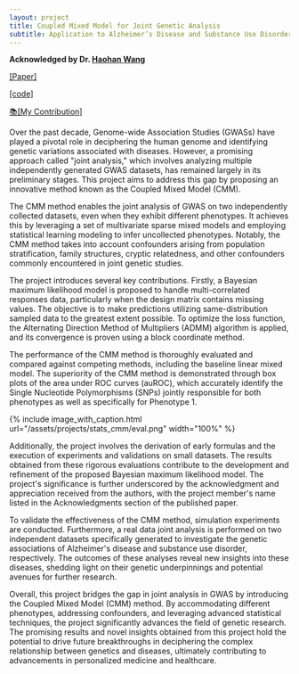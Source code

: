 ```yaml
---
layout: project
title: Coupled Mixed Model for Joint Genetic Analysis
subtitle: Application to Alzheimer’s Disease and Substance Use Disorder
---
```

**Acknowledged by Dr. [Haohan Wang](https://haohanwang.github.io/)**

[[Paper]](https://www.biorxiv.org/content/10.1101/336727v2)   

[[code]](https://github.com/GuanghuiMin/CMM)

[📚[My Contribution]](https://drive.google.com/file/d/1FNVPzOf6gd-6WKJSvoJU7Y-UJTLPcv76/view?usp=sharing)

Over the past decade, Genome-wide Association Studies (GWASs) have played a pivotal role in deciphering the human genome and identifying genetic variations associated with diseases. However, a promising approach called "joint analysis," which involves analyzing multiple independently generated GWAS datasets, has remained largely in its preliminary stages. This project aims to address this gap by proposing an innovative method known as the Coupled Mixed Model (CMM).

The CMM method enables the joint analysis of GWAS on two independently collected datasets, even when they exhibit different phenotypes. It achieves this by leveraging a set of multivariate sparse mixed models and employing statistical learning modeling to infer uncollected phenotypes. Notably, the CMM method takes into account confounders arising from population stratification, family structures, cryptic relatedness, and other confounders commonly encountered in joint genetic studies.

The project introduces several key contributions. Firstly, a Bayesian maximum likelihood model is proposed to handle multi-correlated responses data, particularly when the design matrix contains missing values. The objective is to make predictions utilizing same-distribution sampled data to the greatest extent possible. To optimize the loss function, the Alternating Direction Method of Multipliers (ADMM) algorithm is applied, and its convergence is proven using a block coordinate method.

The performance of the CMM method is thoroughly evaluated and compared against competing methods, including the baseline linear mixed model. The superiority of the CMM method is demonstrated through box plots of the area under ROC curves (auROC), which accurately identify the Single Nucleotide Polymorphisms (SNPs) jointly responsible for both phenotypes as well as specifically for Phenotype 1.

{%
	include image_with_caption.html
	url="/assets/projects/stats_cmm/eval.png"
	width="100%"
%}

Additionally, the project involves the derivation of early formulas and the execution of experiments and validations on small datasets. The results obtained from these rigorous evaluations contribute to the development and refinement of the proposed Bayesian maximum likelihood model. The project's significance is further underscored by the acknowledgment and appreciation received from the authors, with the project member's name listed in the Acknowledgments section of the published paper.

To validate the effectiveness of the CMM method, simulation experiments are conducted. Furthermore, a real data joint analysis is performed on two independent datasets specifically generated to investigate the genetic associations of Alzheimer's disease and substance use disorder, respectively. The outcomes of these analyses reveal new insights into these diseases, shedding light on their genetic underpinnings and potential avenues for further research.

Overall, this project bridges the gap in joint analysis in GWAS by introducing the Coupled Mixed Model (CMM) method. By accommodating different phenotypes, addressing confounders, and leveraging advanced statistical techniques, the project significantly advances the field of genetic research. The promising results and novel insights obtained from this project hold the potential to drive future breakthroughs in deciphering the complex relationship between genetics and diseases, ultimately contributing to advancements in personalized medicine and healthcare.